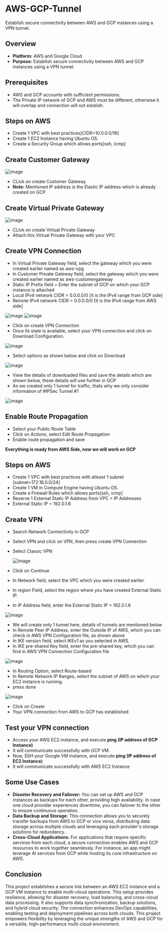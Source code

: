 # AWS-GCP-Tunnel
Establish secure connectivity between AWS and GCP instances using a VPN tunnel.

## Overview
- **Platform:** AWS and Google Cloud
- **Purpose:** Establish secure connectivity between AWS and GCP instances using a VPN tunnel.

## Prerequisites
- AWS and GCP accounts with sufficient permissions.
- The Private IP network of GCP and AWS must be different, otherwise it will overlap and connection will not estalish.

## Steps on AWS

- Create 1 VPC with best practices[CIDR=10.0.0.0/16]
- Create 1 EC2 Instance having Ubuntu OS.
- Create a Security Group which allows ports[ssh, icmp]

## Create Customer Gateway

![image](https://github.com/user-attachments/assets/e7503c57-8d52-40c7-a8c0-8ef779ec2bb6)

- CLick on create Customer Gateway
- **Note:** Mentioned IP address is the Elastic IP address which is already created on GCP

## Create Virtual Private Gateway

![image](https://github.com/user-attachments/assets/14e9d01b-b66d-46b3-bff3-f6a1fa53c2c3)

- CLick on create Virtual Private Gateway
- Attach this Virtual Private Gateway with your VPC

## Create VPN Connection
- In Virtual Private Gateway field, select the gateway which you were created earlier named as aws-vpg
- In Customer Private Gateway field, select the gateway which you were created earlier named as aws-customergateway
- Static IP Prefix field = Enter the subnet of GCP on which your GCP instance is attached
- Local IPv4 network CIDR = 0.0.0.0/0 [It is the IPv4 range from GCP side]
- Remote IPv4 network CIDR = 0.0.0.0/0 [It is the IPv4 range from AWS side]

![image](https://github.com/user-attachments/assets/27f4ac58-37dd-4ada-a6a0-dddadf3c88eb)
![image](https://github.com/user-attachments/assets/9d44ce6b-5c7f-41e1-be1b-9187d9f00cc0)

- Click on create VPN Connection
- Once its state is available, select your VPN connection and click on Download Configuration.

![image](https://github.com/user-attachments/assets/8b865515-a8ed-4ad1-a9b4-6936ea5674f9)

- Select options as shown below and click on Download

![image](https://github.com/user-attachments/assets/4a627088-0e95-439d-bec3-6ed20132c550)

- View the details of downloaded files and save the details which are shown below, these details will use further in GCP
- As we created only 1 tunnel for traffic, thats why we only consider information of #IPSec Tunnel #1

![image](https://github.com/user-attachments/assets/4e90e5a3-a6c4-47aa-b3b8-a2aed6295e91)

## Enable Route Propagation
- Select your Public Route Table
- Click on Actions, select Edit Route Propagation
- Enable route propagation and save

**Everything is ready from AWS Side, now we will work on GCP**


## Steps on AWS
- Create 1 VPC with best practices with atleast 1 subnet [subnet=172.16.0.0/24]
- Create 1 VM in Compute Engine having Ubuntu OS.
- Create a Firewall Rules which allows ports[ssh, icmp]
- Reserve 1 External Static IP Address from VPC > IP Addresses
- External Static IP = 192.0.1.6

## Create VPN 
- Search Network Connectivity in GCP
- Select VPN and click on VPN, then press create VPN Connection
- Select Classic VPN

  ![image](https://github.com/user-attachments/assets/e6c5a225-c13f-4da6-834f-054e6af34a26)

- Click on Continue
- In Network field, select the VPC which you were created earlier.
- In region Field, select the region where you have created External Static IP.
- In IP Address field, enter the External Static IP = 192.0.1.6

 ![image](https://github.com/user-attachments/assets/1848c65e-cdc1-4f5a-acd5-0984289a5a1b)

- We will create only 1 tunnel here, details of tunnels are mentioned below
- In Remote Peer IP Address, enter the Outside IP of AWS, which you can check in AWS VPN Configuration file, as shown above
- In IKE version field, select IKEv1 as you selected in AWS.
- In IKE pre-shared Key field, enter the pre-shared key, whcih you can find in AWS VPN Connection Configuration file

![image](https://github.com/user-attachments/assets/afe39f5e-007a-4615-a7ae-c6b090ed3c74)

- In Routing Option, select Route-based
- In Remote Network IP Ranges, select the subnet of AWS on which your EC2 instance is running.
- press done

![image](https://github.com/user-attachments/assets/1da0d06c-feca-4316-ab9b-18b831bc4d14)

- Click on Create
- Your VPN connection from AWS to GCP has established

## Test your VPN connection

- Access your AWS EC2 instance, and execute **ping (IP address of GCP Instance)**
- It will communicate successfully with GCP VM.
- Now, SSH your Google VM instance, and execute **ping (IP address of EC2 Instance)**
- It will communicate successfully with AWS EC2 Instance

## Some Use Cases

- **Disaster Recovery and Failover:** You can set up AWS and GCP instances as backups for each other, providing high availability. In case one cloud provider experiences downtime, you can failover to the other to ensure continuous operation.
- **Data Backup and Storage:** This connection allows you to securely transfer backups from AWS to GCP or vice versa, distributing data storage across multiple clouds and leveraging each provider's storage solutions for redundancy.
- **Cross-Cloud Applications:** For applications that require specific services from each cloud, a secure connection enables AWS and GCP resources to work together seamlessly. For instance, an app might leverage AI services from GCP while hosting its core infrastructure on AWS.


## Conclusion
This project establishes a secure link between an AWS EC2 instance and a GCP VM instance to enable multi-cloud operations. This setup provides resilience, allowing for disaster recovery, load balancing, and cross-cloud data processing. It also supports data synchronization, backup solutions, and hybrid cloud security. The connection enhances DevOps capabilities, enabling testing and deployment pipelines across both clouds. This project empowers flexibility by leveraging the unique strengths of AWS and GCP for a versatile, high-performance multi-cloud environment.
